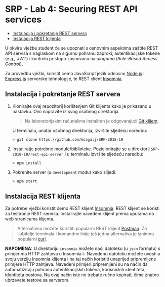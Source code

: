 # SRP - Lab 4: Securing REST API services <!-- omit in toc -->

<!-- markdownlint-disable MD007 -->

- [Instalacija i pokretanje REST servera](#instalacija-i-pokretanje-rest-servera)
- [Instalacija REST klijenta](#instalacija-rest-klijenta)

<!-- markdownlint-disable MD07 -->

U okviru vježbe student će se upoznati s osnovnim aspektima zaštite REST API servisa s naglaskom na sigurnu pohranu zaproki, autentikacijske tokene (_e.g., JWT_) i kontrolu pristupa zasnovanu na _ulogama_ (_Role-Based Access Control_).

Za provedbu vježbi, koristit ćemo JavaScript jezik odnosno [Node.js](https://nodejs.org/en/) i [Express.js](https://expressjs.com/) serverske tehnologije, te REST client [Insomnia](https://insomnia.rest/).

## Instalacija i pokretanje REST servera

1. Klonirajte ovaj repozitorij korištenjem Git klijenta kako je prikazano u nastavku. Ovo napravite iz svog osobnog direktorija.

   > Na laboratorijskim računalima instaliran je odgovarajući [Git klijent](https://git-scm.com/).

   U terminalu, unutar osobnog direktorija, izvršite sljedeću naredbu:

   ```console
   > git clone https://github.com/mcagalj/SRP-2018-19
   ```

2. Instaliratje potrebne module/biblioteke. Pozicionirajte se u direktorij `SRP-2018-19/rest-api-server` i u terminalu izvršite sljedeću naredbu:

   ```console
   > npm install
   ```

3. Pokrenite server (u `development` modu) kako slijedi:

   ```console
   > npm start
   ```

## Instalacija REST klijenta

Za potrebe vježbi koristit ćemo REST klijent [Insomnia](https://insomnia.rest/). REST klijent se koristi za testiranje REST servisa. Instalirajte navedeni klijent prema uputama na web stranicama klijenta.

> Alternativno možete koristiti popularni REST klijent [Postman](https://www.getpostman.com/). Za ljubitelje terminala i komandne linije još jedna alternativa je iznimno popularni [curl](https://curl.haxx.se/).

**NAPOMENA:** U direktoriju `insomnia` možete naći datoteku (u `json` formatu) s primjerima HTTP zahtjeva u Insomnia-i. Navedenu datoteku možete uvesti u svoju verziju Insomnia klijenta i na taj način koristiti unaprijed pripremljene primjere HTTP zahtjeva. Navedeni primjeri pripremljeni su na način da automatiziraju pohranu autentikacijskih tokena, korisničkih identiteta, identiteta postova. Na ovaj način iste ne trebate ručno kopirati, čime znatno ubrzavate testove sa serverom.

